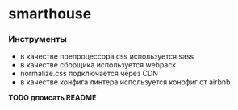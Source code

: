 # smarthouse

### Инструменты

- в качестве препроцессора css используется sass
- в качестве сборщика используется webpack
- normalize.css подключается через CDN
- в качестве конфига линтера используется конофиг от airbnb


**TODO дпоисать README** 